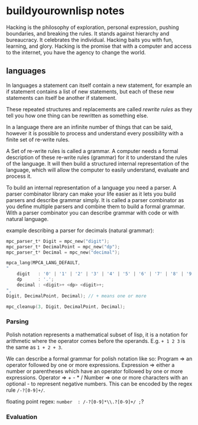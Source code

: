 # buildyourownlisp notes #

Hacking is the philosophy of exploration, personal expression, pushing boundaries, and breaking the rules. It stands against hierarchy and bureaucracy. It celebrates the individual. Hacking baits you with fun, learning, and glory. Hacking is the promise that with a computer and access to the internet, you have the agency to change the world.

## languages ##

In languages a statement can itself contain a new statement, for example an if
statement contains a list of new statements, but each of these new statements
can itself be another if statement.

These repeated structures and replacements are called *rewrite rules* as they
tell you how one thing can be rewritten as something else.

In a language there are an infinite number of things that can be said, however
it is possible to process and understand every possibility with a finite set of re-write rules.

A Set of re-write rules is called a grammar.
A computer needs a formal description of these re-write rules (grammar) for it to understand the
rules of the language. It will then build a structured internal representation of the language,
which will allow the computer to easily understand, evaluate and process it.

To build an internal representation of a language you need a parser. A parser combinator library
can make your life easier as it lets you build parsers and describe grammar simply. It is called
a parser combinator as you define multiple parsers and combine them to build a formal grammar.
With a parser combinator you can describe grammar with code or with natural language.

example describing a parser for decimals (natural grammar):

```c
mpc_parser_t* Digit = mpc_new("digit");
mpc_parser_t* DecimalPoint = mpc_new("dp");
mpc_parser_t* Decimal = mpc_new("decimal");

mpca_lang(MPCA_LANG_DEFAULT,
"
    digit   : '0' | '1' | '2' | '3' | '4' | '5' | '6' | '7' | '8' | '9';  \
    dp      : '.';                                                        \
    decimal : <digit>+ <dp> <digit>+;                                     \
",
Digit, DecimalPoint, Decimal); // + means one or more

mpc_cleanup(3, Digit, DecimalPoint, Decimal);
```

### Parsing ###

Polish notation represents a mathematical subset of lisp, it is a notation for arithmetic where the operator
comes before the operands. E.g. `+ 1 2 3` is the same as `1 + 2 + 3`.

We can describe a formal grammar for polish notation like so:
Program => an operator followed by one or more expressions.
Expression => either a number or parentheses which have an operator followed by one or more expressions.
Operator => + - * /
Number => one or more characters with an optional - to represent negative numbers. This can be encoded by the regex rule `/-?[0-9]+/`.

floating point regex: `number  : /-?[0-9]*\\.?[0-9]+/ ;`?

### Evaluation ###

